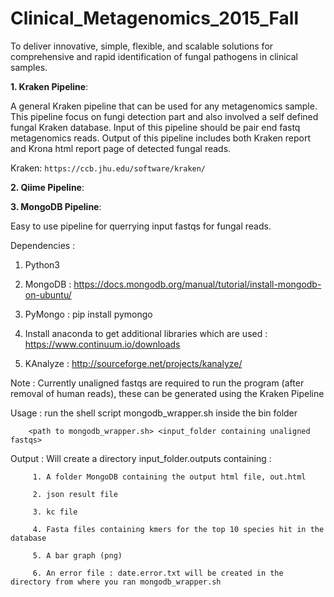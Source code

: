 # Clinical_Metagenomics_2015_Fall

To deliver innovative, simple, flexible, and scalable solutions for comprehensive and rapid identification of fungal pathogens in clinical samples.

**1. Kraken Pipeline**:

A general Kraken pipeline that can be used for any metagenomics sample. This pipeline focus on fungi detection part and also involved a self defined fungal Kraken database. Input of this pipeline should be pair end fastq metagenomics reads. Output of this pipeline includes both Kraken report and Krona html report page of detected fungal reads.

Kraken:
`https://ccb.jhu.edu/software/kraken/`

**2. Qiime Pipeline**:





**3. MongoDB Pipeline**:

Easy to use pipeline for querrying input fastqs for fungal reads.

Dependencies :

1. Python3

2. MongoDB : https://docs.mongodb.org/manual/tutorial/install-mongodb-on-ubuntu/

3. PyMongo : pip install pymongo

4. Install anaconda to get additional libraries which are used : https://www.continuum.io/downloads

5. KAnalyze : http://sourceforge.net/projects/kanalyze/


Note : Currently unaligned fastqs are required to run the program (after removal of human reads), these can be generated using the Kraken Pipeline

Usage : run the shell script mongodb_wrapper.sh inside the bin folder

        <path to mongodb_wrapper.sh> <input_folder containing unaligned fastqs> 


Output : Will create a directory input_folder.outputs containing :

         1. A folder MongoDB containing the output html file, out.html
         
         2. json result file
         
         3. kc file
         
         4. Fasta files containing kmers for the top 10 species hit in the database
         
         5. A bar graph (png) 
        
         6. An error file : date.error.txt will be created in the directory from where you ran mongodb_wrapper.sh         
